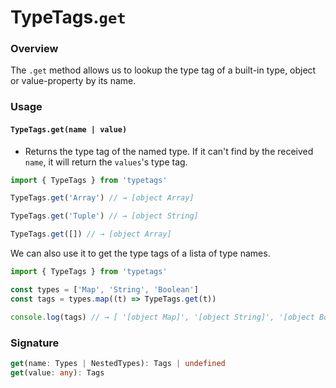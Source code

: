 # TypeTags.`get`

### Overview

The `.get` method allows us to lookup the type tag of a built-in type, object or value-property by its name.

### Usage

#### `TypeTags.get(name | value)`

- Returns the type tag of the named type. If it can't find by the received `name`, it will return the `values`'s type tag.

```js
import { TypeTags } from 'typetags'

TypeTags.get('Array') // → [object Array]

TypeTags.get('Tuple') // → [object String]

TypeTags.get([]) // → [object Array]
```

We can also use it to get the type tags of a lista of type names.

```js
import { TypeTags } from 'typetags'

const types = ['Map', 'String', 'Boolean']
const tags = types.map((t) => TypeTags.get(t))

console.log(tags) // → [ '[object Map]', '[object String]', '[object Boolean]' ]
```

### Signature

```ts
get(name: Types | NestedTypes): Tags | undefined
get(value: any): Tags
```
